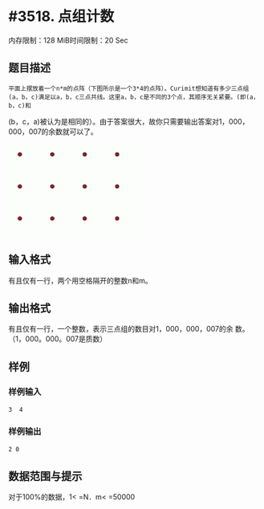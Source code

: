 # #3518. 点组计数

内存限制：128 MiB时间限制：20 Sec

## 题目描述

    平面上摆放着一个n*m的点阵（下图所示是一个3*4的点阵）。Curimit想知道有多少三点组(a，b，c)满足以a，b，c三点共线。这里a，b，c是不同的3个点，其顺序无关紧要。(即(a，b，c)和
(b，c，a)被认为是相同的）。由于答案很大，故你只需要输出答案对1，000，000，007的余数就可以了。

![](upload/201404/11.jpg)

## 输入格式

有且仅有一行，两个用空格隔开的整数n和m。

## 输出格式

有且仅有一行，一个整数，表示三点组的数目对1，000，000，007的余
数。（1，000。000。007是质数）

## 样例

### 样例输入

    
    3  4
    
    

### 样例输出

    
    2 0
    
    

## 数据范围与提示


对于100%的数据，1< =N．m< =50000
